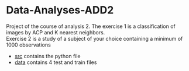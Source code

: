 # Data-Analyses-ADD2

Project of the course of analysis 2. The exercise 1 is a classification of images by ACP and K nearest neighbors.    
Exercise 2 is a study of a subject of your choice containing a minimum of 1000 observations

- [src](https://github.com/Maxabi/Data-Analyses-ADD2/tree/master/src) contains the python file    
- [data](https://github.com/Maxabi/Data-Analyses-ADD2/tree/master/data) contains 4 test and train files
